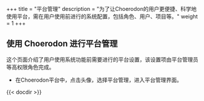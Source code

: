 +++
title = "平台管理"
description = "为了让Choerodon的用户更便捷、科学地使用平台，需在用户使用前进行的系统配置，包括角色、用户、项目等。"
weight = 1
+++

## 使用 Choerodon 进行平台管理

这个页面介绍了用户使用系统功能前需要进行的平台设置，该设置项由平台管理员等高权限角色完成。

- 在Choerodon平台中，点击头像，选择平台管理，进入平台管理界面。

{{< docdir >}}
